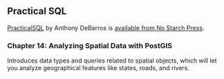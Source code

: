 ## Practical SQL

[PracticalSQL](https://www.nostarch.com/practicalSQL) by Anthony DeBarros is [available from No Starch Press](https://www.nostarch.com/practicalSQL).

### Chapter 14: Analyzing Spatial Data with PostGIS

Introduces data types and queries related to spatial objects, which will let you analyze geographical features like states, roads, and rivers.



